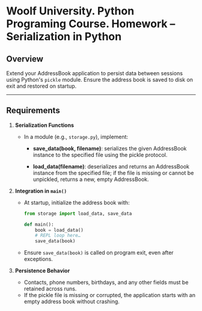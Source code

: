 # Woolf University. Python Programing Course. Homework – Serialization in Python

## Overview

Extend your AddressBook application to persist data between sessions using Python's `pickle` module. Ensure the address book is saved to disk on exit and restored on startup.

---

## Requirements

1. **Serialization Functions**

   * In a module (e.g., `storage.py`), implement:

     * **save\_data(book, filename)**: serializes the given AddressBook instance to the specified file using the pickle protocol.

     * **load\_data(filename)**: deserializes and returns an AddressBook instance from the specified file; if the file is missing or cannot be unpickled, returns a new, empty AddressBook.

2. **Integration in `main()`**

   * At startup, initialize the address book with:

     ```python
     from storage import load_data, save_data

     def main():
         book = load_data()
         # REPL loop here…
         save_data(book)
     ```
   * Ensure `save_data(book)` is called on program exit, even after exceptions.

3. **Persistence Behavior**

   * Contacts, phone numbers, birthdays, and any other fields must be retained across runs.
   * If the pickle file is missing or corrupted, the application starts with an empty address book without crashing.

